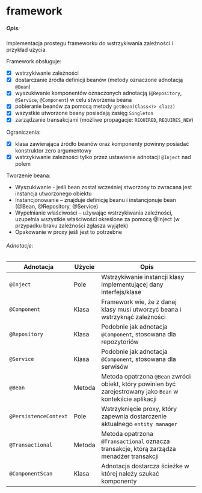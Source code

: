 # framework

##### Opis:
Implementacja prostegu frameworku do wstrzykiwania zależności i przykład użycia.

Framework obsługuje:
- [x] wstrzykiwanie zależności
- [x] dostarczanie źródła definicji beanów (metody oznaczone adnotacją `@Bean`)
- [x] wyszukiwanie komponentów oznaczonych adnotacją (`@Repository`, `@Service`, `@Component`) w celu stworzenia beana
- [x] pobieranie beanów za pomocą metody `getBean(Class<?> clazz)`
- [x] wszystkie utworzone beany posiadają zasięg `Singleton`
- [x] zarządzanie transakcjami (możliwe propagacje: `REQUIRED`, `REQUIRES_NEW`)

Ograniczenia:
- [x] klasa zawierająca źródło beanów oraz komponenty powinny posiadać konstruktor zero argumentowy
- [x] wstrzykiwanie zależności tylko przez ustawienie adnotacji `@Inject` nad polem

Tworzenie beana:
- Wyszukiwanie - jeśli bean został wcześniej stworzony to zwracana jest instancja utworzonego obiektu
- Instancjonowanie – znajduje definicję beanu i instancjonuje bean (@Bean, @Repository, @Service)
- Wypełnianie właściwości – używając wstrzykiwania zależności, uzupełnia wszystkie właściwości określone za pomocą @Inject (w przypadku braku zależności zgłasza wyjątek)
- Opakowanie w proxy jeśli jest to potrzebne


###### Adnotacje:

|Adnotacja            |Użycie  |Opis                         												
|---------------------|--------|---------------------------------------------------------------------------
|`@Inject`		      |Pole    |Wstrzykiwanie instancji klasy implementującej dany interfejs/klase 		
|`@Component`         |Klasa   |Framework wie, że z danej klasy musi utworzyć beana i wstrzyknąć zależności
|`@Repository `       |Klasa   |Podobnie jak adnotacja `@Component`, stosowana dla repozytoriów
|`@Service`           |Klasa   |Podobnie jak adnotacja `@Component`, stosowana dla serwisów   
|`@Bean`              |Metoda  |Metoda opatrzona `@Bean` zwróci obiekt, który powinien być zarejestrowany jako `Bean` w kontekście aplikacji
|`@PersistenceContext`|Pole    |Wstrzyknięcie proxy, który zapewnia dostarczenie aktualnego `entity manager`
|`@Transactional`     |Metoda  |Metoda opatrzona `@Transactional` oznacza transakcje, którą zarządza menadżer transakcji
|`@ComponentScan`     |Klasa   |Adnotacja dostarcza ścieżke w której należy szukać komponenty		


